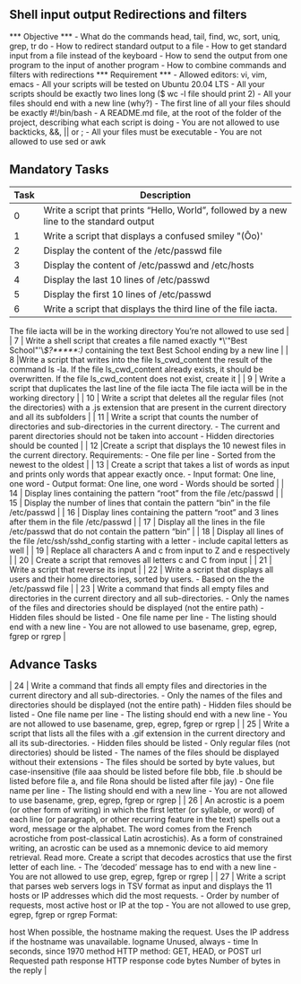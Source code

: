 ## Shell input output Redirections and filters
*** Objective ***
	- What do the commands head, tail, find, wc, sort, uniq, grep, tr do
	- How to redirect standard output to a file
	- How to get standard input from a file instead of the keyboard
	- How to send the output from one program to the input of another program
	- How to combine commands and filters with redirections
*** Requirement ***
	- Allowed editors: vi, vim, emacs
	- All your scripts will be tested on Ubuntu 20.04 LTS
	- All your scripts should be exactly two lines long ($ wc -l file should print 2)
	- All your files should end with a new line (why?)
	- The first line of all your files should be exactly #!/bin/bash
	- A README.md file, at the root of the folder of the project, describing what each script is doing
	- You are not allowed to use backticks, &&, || or ;
	- All your files must be executable
	- You are not allowed to use sed or awk

## Mandatory Tasks
| Task | Description |
| --- | --- |
| 0 | Write a script that prints “Hello, World”, followed by a new line to the standard output |
| 1 | Write a script that displays a confused smiley "(Ôo)' |
| 2  | Display the content of the /etc/passwd file  |
| 3  | Display the content of /etc/passwd and /etc/hosts |
| 4  | Display the last 10 lines of /etc/passwd |
| 5  | Display the first 10 lines of /etc/passwd |
| 6  | Write a script that displays the third line of the file iacta.
The file iacta will be in the working directory
You’re not allowed to use sed |
| 7  | Write a shell script that creates a file named exactly \*\\'"Best School"\'\\*$\?\*\*\*\*\*:)* containing the text Best School ending by a new line  |
| 8  |Write a script that writes into the file ls_cwd_content the result of the command ls -la. If the file ls_cwd_content already exists, it should be overwritten. If the file ls_cwd_content does not exist, create it |
| 9  | Write a script that duplicates the last line of the file iacta
The file iacta will be in the working directory |
| 10  | Write a script that deletes all the regular files (not the directories) with a .js extension that are present in the current directory and all its subfolders |
| 11  | Write a script that counts the number of directories and sub-directories in the current directory.
	- The current and parent directories should not be taken into account
	- Hidden directories should be counted |
| 12  |Create a script that displays the 10 newest files in the current directory.
Requirements:
	- One file per line
	- Sorted from the newest to the oldest   |
| 13  | Create a script that takes a list of words as input and prints only words that appear exactly once.
	- Input format: One line, one word
	- Output format: One line, one word
	- Words should be sorted  |
| 14  | Display lines containing the pattern “root” from the file /etc/passwd |
| 15  | Display the number of lines that contain the pattern “bin” in the file /etc/passwd |
| 16  | Display lines containing the pattern “root” and 3 lines after them in the file /etc/passwd |
| 17  | Display all the lines in the file /etc/passwd that do not contain the pattern “bin” |
| 18  | Display all lines of the file /etc/ssh/sshd_config starting with a letter
	- include capital letters as well |
| 19  | Replace all characters A and c from input to Z and e respectively |
| 20  | Create a script that removes all letters c and C from input |
| 21  | Write a script that reverse its input |
| 22  | Write a script that displays all users and their home directories, sorted by users.
	- Based on the the /etc/passwd file  |
| 23  | Write a command that finds all empty files and directories in the current directory and all sub-directories.
	- Only the names of the files and directories should be displayed (not the entire path)
	- Hidden files should be listed
	- One file name per line
	- The listing should end with a new line
	- You are not allowed to use basename, grep, egrep, fgrep or rgrep |

## Advance Tasks
| 24  | Write a command that finds all empty files and directories in the current directory and all sub-directories.
	- Only the names of the files and directories should be displayed (not the entire path)
	- Hidden files should be listed
	- One file name per line
	- The listing should end with a new line
	- You are not allowed to use basename, grep, egrep, fgrep or rgrep  |
| 25  | Write a script that lists all the files with a .gif extension in the current directory and all its sub-directories.
	- Hidden files should be listed
	- Only regular files (not directories) should be listed
	- The names of the files should be displayed without their extensions
	- The files should be sorted by byte values, but case-insensitive (file aaa should be listed before file bbb, file .b should be listed before file a, and file Rona should be listed after file jay)
	- One file name per line
	- The listing should end with a new line
	- You are not allowed to use basename, grep, egrep, fgrep or rgrep  |
| 26  | An acrostic is a poem (or other form of writing) in which the first letter (or syllable, or word) of each line (or paragraph, or other recurring feature in the text) spells out a word, message or the alphabet. The word comes from the French acrostiche from post-classical Latin acrostichis). As a form of constrained writing, an acrostic can be used as a mnemonic device to aid memory retrieval. Read more.
Create a script that decodes acrostics that use the first letter of each line.
	- The ‘decoded’ message has to end with a new line
	- You are not allowed to use grep, egrep, fgrep or rgrep  |
| 27  | Write a script that parses web servers logs in TSV format as input and displays the 11 hosts or IP addresses which did the most requests.
	- Order by number of requests, most active host or IP at the top
	- You are not allowed to use grep, egrep, fgrep or rgrep
Format:

host    When possible, the hostname making the request. Uses the IP address if the hostname was unavailable.
logname Unused, always -
time    In seconds, since 1970
method  HTTP method: GET, HEAD, or POST
url Requested path
response    HTTP response code
bytes   Number of bytes in the reply  |
